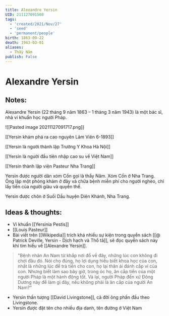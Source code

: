 ```yaml
---
title: Alexandre Yersin
UID: 211127091508
tags:
  - 'created/2021/Nov/27'
  - 'seed'
  - 'permanent/people'
birth: 1863-09-22
death: 1943-03-01
aliases:
  - Thầy Năm
publish: False
---
```

# Alexandre Yersin

## Notes:
Alexandre Yersin (22 tháng 9 năm 1863 – 1 tháng 3 năm 1943) là một bác sĩ, nhà vi khuẩn học người Pháp.

![[Pasted image 20211127091717.png]]

[[Yersin khám phá ra cao nguyên Lâm Viên 6-1893]]

[[Yersin là người thành lập Trường Y Khoa Hà Nội]]

[[Yersin là người đầu tiên nhập cao su về Việt Nam]]

[[Yersin thành lập viện Pasteur Nha Trang]]

Yersin được người dân xóm Cồn gọi là thầy Năm. Xóm Cồn ở Nha Trang. Ông lập một phòng khám ở đây và chữa bệnh miễn phí cho người nghèo, chỉ lấy tiền của người giàu và quyền thế.

Yersin được chôn ở Suối Dầu huyện Diên Khánh, Nha Trang.

## Ideas & thoughts:
- Vi khuẩn [[Yersinia Pestis]]
- [[Louis Pasteur]]
- Bài viết trên [[Wikipedia]] trích khá nhiều sự kiện trong quyển sách [[@ Patrick Deville, Yersin - Dịch hạch và Thổ tả]], sẽ đọc quyển sách này khi tìm hiểu về [[Alexandre Yersin]].
> "Bệnh nhân An Nam từ khắp nơi đổ về đây, những lúc con không đi chơi đâu đó. Nói cho đúng, họ lợi dụng hiểu biết khoa học của con, nhất là những lúc để trả tiền cho con, họ lại thân ái đánh cắp ví của con. Nhưng biết làm sao bây giờ, trong óc họ, ăn cắp tiền của một người Pháp là một hành động tốt. Vả lại, người Pháp đến xứ Đông Dương này để làm gì đây, nếu không phải là ăn cắp của người An Nam?"

- Yersin thần tượng [[David Livingstone]], cả đời ông phấn đấu theo Livingstone.
- Yersin được đặt tên cho nhiều địa danh, tên đường ở Việt Nam